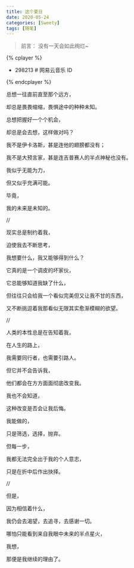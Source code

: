 ```yaml
---
title: 这个夏日
date: 2020-05-24
categories: [Sweety]
tags: [随笔]
---
```


> 前言：
> 没有一天会如此绚烂~

{% cplayer  %}

- 298213 # 网易云音乐 ID

{% endcplayer %}

总想一往直前直至那个远方，

却总是畏畏缩缩，畏惧途中的种种未知。

总想把握好一个个机会，

却总是会去想，这样做对吗？

我不是伊卡洛斯，甚是连他的翅膀都没有；

我不是大预言家，甚是连吉普赛人的半点神秘也没有。

我似乎无能为力，

但又似乎充满可能。

毕竟，

我的未来是未知的。

//

现实总是制约着我，

迫使我去不断思考，

我想要什么，我又能够得到什么？

它真的是一个调皮的坏家伙，

它总能够知道我缺了什么，

但往往只会给我一个看似完美但又让我不甘的东西，

又不断挑逗着我那看似无限其实愈渐模糊的欲望。

//

人类的本性总是在告知着我，

在人生的路上，

我需要同行者，也需要引路人。

但它并不会告诉我，

他们都会在方方面面彻底改变我。

我也不会知道，

这种改变是否会让我后悔。

我能做的，

只是筛选，选择，抛弃。

但每一步，

我都无法完全出于我的个人意志，

只是在折中后作出抉择。

//

但是，

因为相信着什么，

我仍会去渴望，去追寻，去感谢一切。

哪怕只能看到来自我眼中未来的半点星火，

我想，

那便是我继续的理由了。
